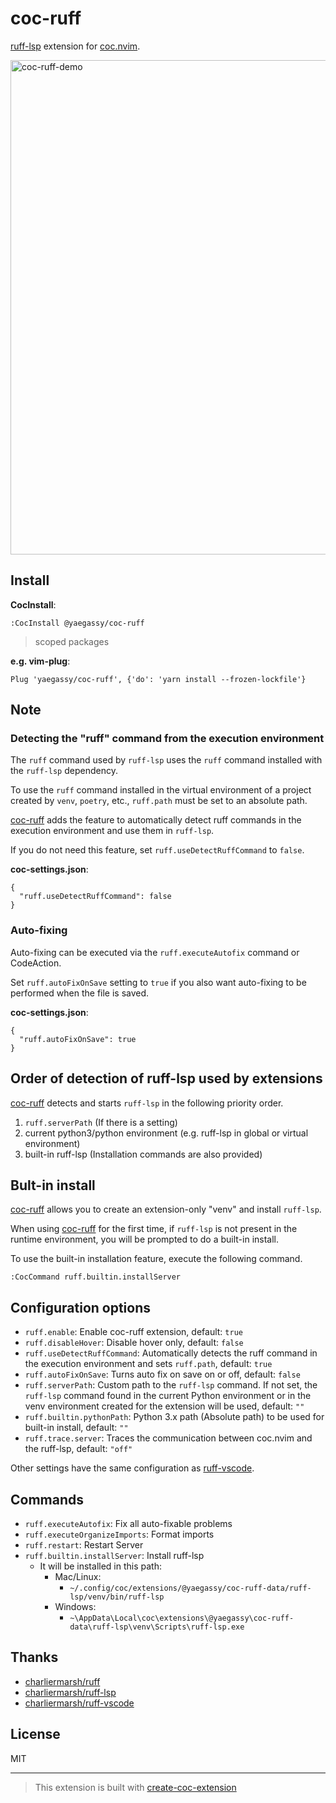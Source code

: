 # coc-ruff

[ruff-lsp](https://github.com/charliermarsh/ruff-lsp) extension for [coc.nvim](https://github.com/neoclide/coc.nvim).

<img width="791" alt="coc-ruff-demo" src="https://user-images.githubusercontent.com/188642/212628682-82b1f97d-f349-427f-95a0-f53c46c9854b.png">

## Install

**CocInstall**:

```vim
:CocInstall @yaegassy/coc-ruff
```

> scoped packages

**e.g. vim-plug**:

```vim
Plug 'yaegassy/coc-ruff', {'do': 'yarn install --frozen-lockfile'}
```

## Note

### Detecting the "ruff" command from the execution environment

The `ruff` command used by `ruff-lsp` uses the `ruff` command installed with the `ruff-lsp` dependency.

To use the `ruff` command installed in the virtual environment of a project created by `venv`, `poetry`, etc., `ruff.path` must be set to an absolute path.

[coc-ruff](https://github.com/yaegassy/coc-ruff/) adds the feature to automatically detect ruff commands in the execution environment and use them in `ruff-lsp`.

If you do not need this feature, set `ruff.useDetectRuffCommand` to `false`.

**coc-settings.json**:

```jsonc
{
  "ruff.useDetectRuffCommand": false
}
```

### Auto-fixing

Auto-fixing can be executed via the `ruff.executeAutofix` command or CodeAction.

Set `ruff.autoFixOnSave` setting to `true` if you also want auto-fixing to be performed when the file is saved.

**coc-settings.json**:

```jsonc
{
  "ruff.autoFixOnSave": true
}
```

## Order of detection of ruff-lsp used by extensions

[coc-ruff](https://github.com/yaegassy/coc-ruff/) detects and starts `ruff-lsp` in the following priority order.

1. `ruff.serverPath` (If there is a setting)
1. current python3/python environment (e.g. ruff-lsp in global or virtual environment)
1. built-in ruff-lsp (Installation commands are also provided)

## Bult-in install

[coc-ruff](https://github.com/yaegassy/coc-ruff/) allows you to create an extension-only "venv" and install `ruff-lsp`.

When using [coc-ruff](https://github.com/yaegassy/coc-ruff/) for the first time, if `ruff-lsp` is not present in the runtime environment, you will be prompted to do a built-in install.

To use the built-in installation feature, execute the following command.

```vim
:CocCommand ruff.builtin.installServer
```

## Configuration options

- `ruff.enable`: Enable coc-ruff extension, default: `true`
- `ruff.disableHover`: Disable hover only, default: `false`
- `ruff.useDetectRuffCommand`: Automatically detects the ruff command in the execution environment and sets `ruff.path`, default: `true`
- `ruff.autoFixOnSave`: Turns auto fix on save on or off, default: `false`
- `ruff.serverPath`: Custom path to the `ruff-lsp` command. If not set, the `ruff-lsp` command found in the current Python environment or in the venv environment created for the extension will be used, default: `""`
- `ruff.builtin.pythonPath`: Python 3.x path (Absolute path) to be used for built-in install, default: `""`
- `ruff.trace.server`: Traces the communication between coc.nvim and the ruff-lsp, default: `"off"`

Other settings have the same configuration as [ruff-vscode](https://github.com/charliermarsh/ruff-vscode).

## Commands

- `ruff.executeAutofix`: Fix all auto-fixable problems
- `ruff.executeOrganizeImports`: Format imports
- `ruff.restart`: Restart Server
- `ruff.builtin.installServer`: Install ruff-lsp
  - It will be installed in this path:
    - Mac/Linux:
      - `~/.config/coc/extensions/@yaegassy/coc-ruff-data/ruff-lsp/venv/bin/ruff-lsp`
    - Windows:
      - `~\AppData\Local\coc\extensions\@yaegassy\coc-ruff-data\ruff-lsp\venv\Scripts\ruff-lsp.exe`

## Thanks

- [charliermarsh/ruff](https://github.com/charliermarsh/ruff)
- [charliermarsh/ruff-lsp](https://github.com/charliermarsh/ruff-lsp)
- [charliermarsh/ruff-vscode](https://github.com/charliermarsh/ruff-vscode)

## License

MIT

---

> This extension is built with [create-coc-extension](https://github.com/fannheyward/create-coc-extension)
